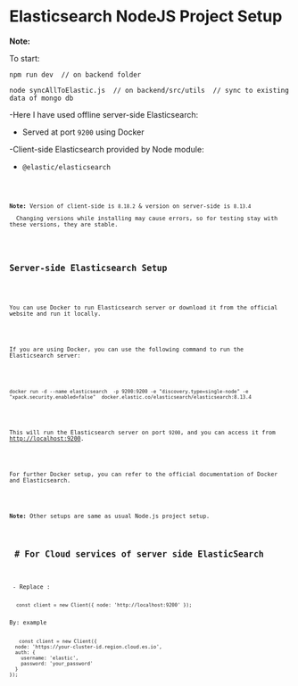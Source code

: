
<!DOCTYPE html>
<html lang="en">
<head>
  <meta charset="UTF-8" />
  <meta name="viewport" content="width=device-width, initial-scale=1.0" />
  
</head>
<body>

  <h1>Elasticsearch NodeJS Project Setup</h1>

  <p><strong>Note:</strong></p>
  <p>To start:</p>
  <pre><code>npm run dev  // on backend folder</code></pre>
  <pre><code>node syncAllToElastic.js  // on backend/src/utils  // sync to existing data of mongo db</code></pre>
  

  <p>-Here I have used offline server-side Elasticsearch:</p>
  <ul>
    <li>Served at port <code>9200</code> using Docker</li>
  </ul>
 <p>-Client-side Elasticsearch provided by Node module: </p>
 <ul>
 <li><code>@elastic/elasticsearch<code></li>
</ul>
  <p><strong>Note:</strong> Version of client-side is <code>8.18.2</code> &amp; version on server-side is <code>8.13.4</code><br />
  Changing versions while installing may cause errors, so for testing stay with these versions, they are stable.</p>

  <h2>Server-side Elasticsearch Setup</h2>

  <p>You can use Docker to run Elasticsearch server or download it from the official website and run it locally.</p>

  <p>If you are using Docker, you can use the following command to run the Elasticsearch server:</p>

  <pre><code>docker run -d --name elasticsearch  -p 9200:9200 -e "discovery.type=single-node" -e "xpack.security.enabled=false"  docker.elastic.co/elasticsearch/elasticsearch:8.13.4</code></pre>

  <p>This will run the Elasticsearch server on port <code>9200</code>, and you can access it from <a href="http://localhost:9200" target="_blank">http://localhost:9200</a>.</p>

  <p>For further Docker setup, you can refer to the official documentation of Docker and Elasticsearch.</p>

  <p><strong>Note:</strong> Other setups are same as usual Node.js project setup.</p>
 
<h2> # For Cloud services of server side ElasticSearch</h2>
  <p> - Replace :</p>
  <code>const client = new Client({ node: 'http://localhost:9200' });
</code>
<p>By: example</p>
  <code> const client = new Client({
  node: 'https://your-cluster-id.region.cloud.es.io',
  auth: {
    username: 'elastic',
    password: 'your_password'
  }
});
</code>
</body>
</html>

